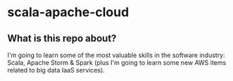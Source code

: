 # scala-apache-cloud

## What is this repo about?

I'm going to learn some of the most valuable skills in the software industry: Scala, Apache Storm & Spark (plus I'm going to learn some new AWS items related to big data IaaS services).
